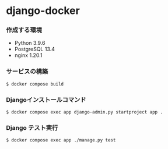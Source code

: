 # django-docker


### 作成する環境
- Python 3.9.6
- PostgreSQL 13.4
- nginx 1.20.1

### サービスの構築
```
$ docker compose build
```

### Djangoインストールコマンド
```
$ docker compose exec app django-admin.py startproject app .
```

### Django テスト実行
```
$ docker compose exec app ./manage.py test
```
